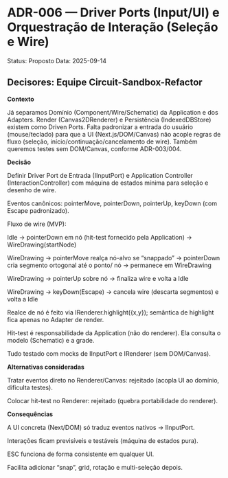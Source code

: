 # ADR-006 — Driver Ports (Input/UI) e Orquestração de Interação (Seleção e Wire)

Status: Proposto
Data: 2025-09-14

## Decisores: Equipe Circuit-Sandbox-Refactor

**Contexto**

Já separamos Domínio (Component/Wire/Schematic) da Application e dos Adapters. Render (Canvas2DRenderer) e Persistência (IndexedDBStore) existem como Driven Ports. Falta padronizar a entrada do usuário (mouse/teclado) para que a UI (Next.js/DOM/Canvas) não acople regras de fluxo (seleção, início/continuação/cancelamento de wire). Também queremos testes sem DOM/Canvas, conforme ADR-003/004.

**Decisão**

Definir Driver Port de Entrada (IInputPort) e Application Controller (InteractionController) com máquina de estados mínima para seleção e desenho de wire.

Eventos canônicos: pointerMove, pointerDown, pointerUp, keyDown (com Escape padronizado).

Fluxo de wire (MVP):

Idle → pointerDown em nó (hit-test fornecido pela Application) → WireDrawing(startNode)

WireDrawing → pointerMove realça nó-alvo se “snappado” → pointerDown cria segmento ortogonal até o ponto/ nó → permanece em WireDrawing

WireDrawing → pointerUp sobre nó → finaliza wire e volta a Idle

WireDrawing → keyDown(Escape) → cancela wire (descarta segmentos) e volta a Idle

Realce de nó é feito via IRenderer.highlight({x,y}); semântica de highlight fica apenas no Adapter de render.

Hit-test é responsabilidade da Application (não do renderer). Ela consulta o modelo (Schematic) e a grade.

Tudo testado com mocks de IInputPort e IRenderer (sem DOM/Canvas).

**Alternativas consideradas**

Tratar eventos direto no Renderer/Canvas: rejeitado (acopla UI ao domínio, dificulta testes).

Colocar hit-test no Renderer: rejeitado (quebra portabilidade do renderer).

**Consequências**

A UI concreta (Next/DOM) só traduz eventos nativos → IInputPort.

Interações ficam previsíveis e testáveis (máquina de estados pura).

ESC funciona de forma consistente em qualquer UI.

Facilita adicionar “snap”, grid, rotação e multi-seleção depois.